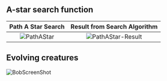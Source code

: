 ## A-star search function

Path A Star Search            |  Result from Search Algorithm
:-------------------------:|:-------------------------:
![PathAStar](https://user-images.githubusercontent.com/20583061/175179633-0323f2ee-e914-4124-97ce-c7f5faaf7e99.PNG) |  ![PathAStar-Result](https://user-images.githubusercontent.com/20583061/175179664-a28962ec-1a20-49a6-a9b6-23a45a54f745.PNG)


## Evolving creatures

![BobScreenShot](https://user-images.githubusercontent.com/20583061/175179758-54fbea08-f27c-476a-8abb-50c9bd86ea1b.PNG)
